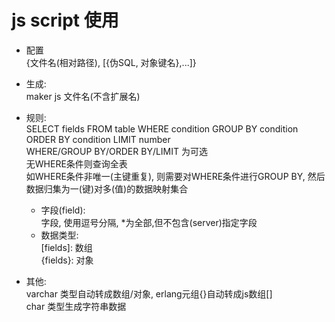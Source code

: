 # js script 使用

* 配置  
    {文件名(相对路径), [{伪SQL, 对象键名},...]}  

* 生成:  
    maker js 文件名(不含扩展名)  

* 规则:  
    SELECT fields FROM table WHERE condition GROUP BY condition ORDER BY condition LIMIT number  
    WHERE/GROUP BY/ORDER BY/LIMIT 为可选  
    无WHERE条件则查询全表  
    如WHERE条件非唯一(主键重复), 则需要对WHERE条件进行GROUP BY, 然后数据归集为一(键)对多(值)的数据映射集合  
    * 字段(field):  
        字段, 使用逗号分隔, *为全部,但不包含(server)指定字段  
    * 数据类型:  
        \[fields\]: 数组  
        {fields}: 对象  

* 其他:  
    varchar 类型自动转成数组/对象, erlang元组{}自动转成js数组[]  
    char 类型生成字符串数据  
